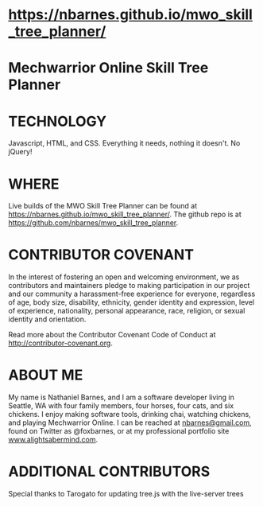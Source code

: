 https://nbarnes.github.io/mwo_skill_tree_planner/
=================================

Mechwarrior Online Skill Tree Planner
============

TECHNOLOGY
==========
Javascript, HTML, and CSS.  Everything it needs, nothing it doesn't. No jQuery!

WHERE
=====
Live builds of the MWO Skill Tree Planner can be found at https://nbarnes.github.io/mwo_skill_tree_planner/. The github repo is at https://github.com/nbarnes/mwo_skill_tree_planner.

CONTRIBUTOR COVENANT
====================
In the interest of fostering an open and welcoming environment, we as contributors and maintainers pledge to making participation in our project and our community a harassment-free experience for everyone, regardless of age, body size, disability, ethnicity, gender identity and expression, level of experience, nationality, personal appearance, race, religion, or sexual identity and orientation.

Read more about the Contributor Covenant Code of Conduct at http://contributor-covenant.org.

ABOUT ME
========
My name is Nathaniel Barnes, and I am a software developer living in Seattle, WA with four family members, four horses, four cats, and six chickens. I enjoy making software tools, drinking chai, watching chickens, and playing Mechwarrior Online. I can be reached at nbarnes@gmail.com, found on Twitter as @foxbarnes, or at my professional portfolio site www.alightsabermind.com.

ADDITIONAL CONTRIBUTORS
=======================
Special thanks to Tarogato for updating tree.js with the live-server trees

